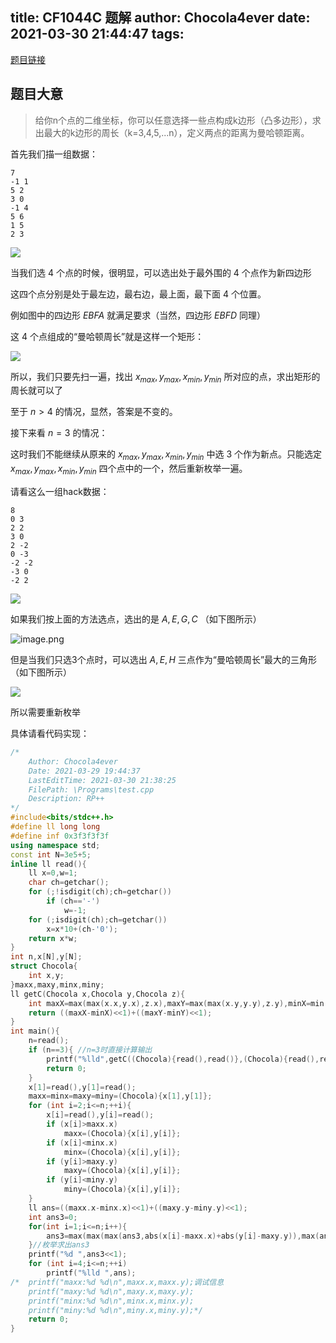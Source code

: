 title: CF1044C 题解
author: Chocola4ever
date: 2021-03-30 21:44:47
tags:
---

[题目链接](https://www.luogu.com.cn/problem/CF1044C)

## 题目大意

>给你n个点的二维坐标，你可以任意选择一些点构成k边形（凸多边形），求出最大的k边形的周长（k=3,4,5,...n），定义两点的距离为曼哈顿距离。

首先我们描一组数据：

```
7
-1 1
5 2
3 0
-1 4
5 6
1 5
2 3
```

![](https://ae03.alicdn.com/kf/U1c12e4a8190647a1905ce993def9f1412.jpg)

当我们选 4 个点的时候，很明显，可以选出处于最外围的 4 个点作为新四边形

这四个点分别是处于最左边，最右边，最上面，最下面 4 个位置。

例如图中的四边形 $EBFA$ 就满足要求（当然，四边形 $EBFD$ 同理）

这 4 个点组成的“曼哈顿周长”就是这样一个矩形：

![](https://image.kysic.com.cn/60cfac49366e89c704b67bdbac35cded/77c8553025156.png)

所以，我们只要先扫一遍，找出 $x_{max},y_{max},x_{min},y_{min}$ 所对应的点，求出矩形的周长就可以了

至于 $n>4$ 的情况，显然，答案是不变的。

接下来看 $n=3$ 的情况：

这时我们不能继续从原来的 $x_{max},y_{max},x_{min},y_{min}$ 中选 3 个作为新点。只能选定 $x_{max},y_{max},x_{min},y_{min}$ 四个点中的一个，然后重新枚举一遍。

请看这么一组hack数据：

```
8
0 3
2 2
3 0
2 -2
0 -3
-2 -2
-3 0
-2 2
```

![](https://ae03.alicdn.com/kf/U9291867cc2b94d9982aba84d9f21c844k.jpg)

如果我们按上面的方法选点，选出的是 $A,E,G,C$ （如下图所示）

![image.png](https://ae03.alicdn.com/kf/U34061938c72a4d1cbb9c75c983325a7e2.jpg)

但是当我们只选3个点时，可以选出 $A,E,H$ 三点作为“曼哈顿周长”最大的三角形（如下图所示）

![](https://ae03.alicdn.com/kf/Ud865f42e7f8e4e10bec548ef1a0fb2f47.jpg)

所以需要重新枚举

具体请看代码实现：

```cpp
/*
	Author: Chocola4ever
	Date: 2021-03-29 19:44:37
	LastEditTime: 2021-03-30 21:38:25
	FilePath: \Programs\test.cpp
	Description: RP++
*/
#include<bits/stdc++.h>
#define ll long long
#define inf 0x3f3f3f3f
using namespace std;
const int N=3e5+5;
inline ll read(){
	ll x=0,w=1;
	char ch=getchar();
	for (;!isdigit(ch);ch=getchar())
		if (ch=='-')
			w=-1;
	for (;isdigit(ch);ch=getchar())
		x=x*10+(ch-'0');
	return x*w;
}
int n,x[N],y[N];
struct Chocola{
	int x,y;
}maxx,maxy,minx,miny;
ll getC(Chocola x,Chocola y,Chocola z){
	int maxX=max(max(x.x,y.x),z.x),maxY=max(max(x.y,y.y),z.y),minX=min(min(x.x,y.x),z.x),minY=min(min(x.y,y.y),z.y);
	return ((maxX-minX)<<1)+((maxY-minY)<<1);
}
int main(){
	n=read();
	if (n==3){ //n=3时直接计算输出
		printf("%lld",getC((Chocola){read(),read()},(Chocola){read(),read()},(Chocola){read(),read()}));
		return 0;
	}
	x[1]=read(),y[1]=read();
	maxx=minx=maxy=miny=(Chocola){x[1],y[1]};
	for (int i=2;i<=n;++i){
		x[i]=read(),y[i]=read();
		if (x[i]>maxx.x)
			maxx=(Chocola){x[i],y[i]};
		if (x[i]<minx.x)
			minx=(Chocola){x[i],y[i]};
		if (y[i]>maxy.y)
			maxy=(Chocola){x[i],y[i]};
		if (y[i]<miny.y)
			miny=(Chocola){x[i],y[i]};
	}
	ll ans=((maxx.x-minx.x)<<1)+((maxy.y-miny.y)<<1);
	int ans3=0;
	for(int i=1;i<=n;i++){
		ans3=max(max(max(ans3,abs(x[i]-maxx.x)+abs(y[i]-maxy.y)),max(ans3,abs(x[i]-maxx.x)+abs(y[i]-miny.y))),max(max(ans3,abs(x[i]-minx.x)+abs(y[i]-maxy.y)),max(ans3,abs(x[i]-minx.x)+abs(y[i]-miny.y))));
	}//枚举求出ans3
	printf("%d ",ans3<<1);
	for (int i=4;i<=n;++i)
		printf("%lld ",ans);
/*	printf("maxx:%d %d\n",maxx.x,maxx.y);调试信息
	printf("maxy:%d %d\n",maxy.x,maxy.y);
	printf("minx:%d %d\n",minx.x,minx.y);
	printf("miny:%d %d\n",miny.x,miny.y);*/
	return 0;
}

```
